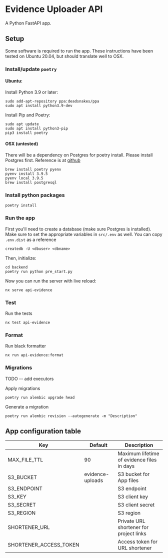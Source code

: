 # Evidence Uploader API

A Python FastAPI app.

## Setup

Some software is required to run the app. These instructions have been tested on Ubuntu 20.04, but should translate well to OSX.

### Install/update `poetry`

#### Ubuntu:

Install Python 3.9 or later:

```
sudo add-apt-repository ppa:deadsnakes/ppa
sudo apt install python3.9-dev
```

Install Pip and Poetry:

```
sudo apt update
sudo apt install python3-pip
pip3 install poetry
```

#### OSX (untested)

There will be a dependency on Postgres for poetry install. Please install Postgres first.
Reference is at [github](https://github.com/psycopg/psycopg2/issues/1200#issuecomment-776159466)

```
brew install poetry pyenv
pyenv install 3.9.5
pyenv local 3.9.5
brew install postgresql
```

### Install python packages

```
poetry install
```

### Run the app

First you'll need to create a database (make sure Postgres is installed). Make sure to set the appropriate variables in `src/.env` as well. You can copy `.env.dist` as a reference

```
createdb -U <dbuser> <dbname>
```

Then, initialize:

```
cd backend
poetry run python pre_start.py
```

Now you can run the server with live reload:

```
nx serve api-evidence
```

### Test

Run the tests

```
nx test api-evidence
```

### Format

Run black formatter

```
nx run api-evidence:format
```

### Migrations

TODO -- add executors

Apply migrations

```
poetry run alembic upgrade head
```

Generate a migration

```
poetry run alembic revision --autogenerate -m "Description"
```

## App configuration table

| Key                    | Default          | Description                                |
| ---------------------- | ---------------- | ------------------------------------------ |
| MAX_FILE_TTL           | 90               | Maximum lifetime of evidence files in days |
| S3_BUCKET              | evidence-uploads | S3 bucket for App files                    |
| S3_ENDPOINT            |                  | S3 endpoint                                |
| S3_KEY                 |                  | S3 client key                              |
| S3_SECRET              |                  | S3 client secret                           |
| S3_REGION              |                  | S3 region                                  |
| SHORTENER_URL          |                  | Private URL shortener for project links    |
| SHORTENER_ACCESS_TOKEN |                  | Access token for URL shortener             |
